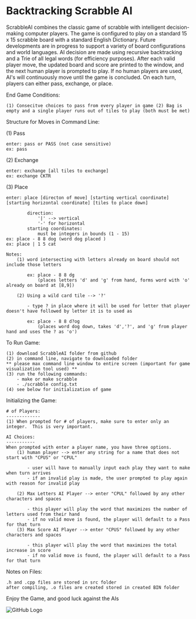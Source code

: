 # Backtracking Scrabble AI

ScrabbleAI combines the classic game of scrabble with intelligent decision-making computer players. The game is configured to play on a standard 15 x 15 scrabble board with a standard English Dictionary.  Future developments are in progress to support a variety of board configurations and world languages.  AI decision are made using recursive backtracking and a Trie of all legal words (for efficiency purposes).  After each valid player move, the updated board and score are printed to the window, and the next human player is prompted to play.  If no human players are used, AI's will continuously move until the game is concluded. On each turn, players can either pass, exchange, or place.

End Game Conditions:

``
    (1) Consecitve choices to pass from every player in game
    (2) Bag is empty and a single player runs out of tiles to play (both must be met)
``

Structure for Moves in Command Line:

(1) Pass

    enter: pass or PASS (not case sensitive)
    ex: pass

(2) Exchange

    enter: exchange [all tiles to exchange] 
    ex: exchange CKTR
    
(3) Place 

    enter: place [directon of move] [starting vertical coordinate] [starting horizontal coordinate] [tiles to place down]
    
            direction: 
                '|' --> vertical
                '-' for horizontal
            starting coordinates:
                must be integers in bounds (1 - 15)
    ex: place - 8 8 dog (word dog placed )
    ex: place | 1 5 cat
     
    Notes: 
        (1) word intersecting with letters already on board should not include those letters
        
            ex: place - 8 8 dg
                (places letters 'd' and 'g' from hand, forms word with 'o' already on board at [8,9])
                
        (2) Using a wild card tile --> '?'
        
            - type ? in place where it will be used for letter that player doesn't have followed by letter it is to used as 

            ex: place - 8 8 d?og
                (places word dog down, takes 'd','?', and 'g' from player hand and uses the ? as 'o')
To Run Game:

	(1) download ScrabbleAI folder from github
	(2) in command line, navigate to downloaded folder
    ** please max command line window to entire screen (important for game visualization tool used) **
	(3) run the following commands:
        - make or make scrabble
        - ./scrabble config.txt
	(4) see below for initialization of game
Initializing the Game:

	# of Players:
	-------------
	(1) When prompted for # of players, make sure to enter only an integer.  This is very important.
    
	AI Choices:
	-----------
	When prompted with enter a player name, you have three options.
		(1) human player --> enter any string for a name that does not start with "CPUS" or "CPUL" 
        
			- user will have to manually input each play they want to make when turn arrives
			- if an invalid play is made, the user prompted to play again with reason for invalid play
            
		(2) Max Letters AI Player --> enter "CPUL" followed by any other characters and spaces 
        
			- this player will play the word that maximizes the number of letters used from their hand
			- if no valid move is found, the player will default to a Pass for that turn
		(3) Max Score AI Player --> enter "CPUS" followed by any other characters and spaces 
        
			- this player will play the word that maximizes the total increase in score
			- if no valid move is found, the player will default to a Pass for that turn
Notes on Files:

	.h and .cpp files are stored in src folder
	after compiling, .o files are created stored in created BIN folder
Enjoy the Game, and good luck against the AIs

![GitHub Logo](https://i.ibb.co/Ry6hykn/img-0747-orig.png)
